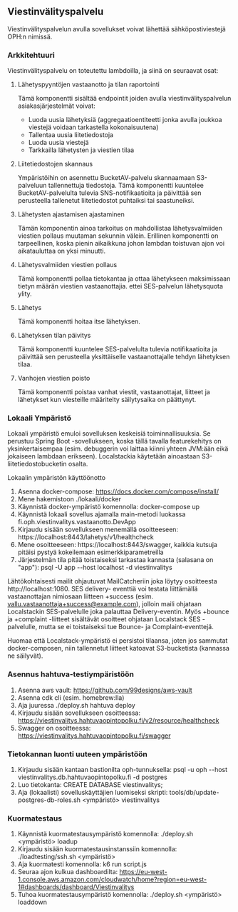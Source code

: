 ## Viestinvälityspalvelu

Viestinvälityspalvelun avulla sovellukset voivat lähettää sähköpostiviestejä OPH:n nimissä. 

### Arkkitehtuuri

Viestinvälityspalvelu on toteutettu lambdoilla, ja siinä on seuraavat osat:

1. Lähetyspyyntöjen vastaanotto ja tilan raportointi

    Tämä komponentti sisältää endpointit joiden avulla viestinvälityspalvelun asiakasjärjestelmät voivat:
    - Luoda uusia lähetyksiä (aggregaatioentiteetti jonka avulla joukkoa viestejä voidaan tarkastella kokonaisuutena)
    - Tallentaa uusia liitetiedostoja
    - Luoda uusia viestejä
    - Tarkkailla lähetysten ja viestien tilaa


2. Liitetiedostojen skannaus
    
    Ympäristöihin on asennettu BucketAV-palvelu skannaamaan S3-palveluun tallennettuja tiedostoja. Tämä komponentti
kuuntelee BucketAV-palvelulta tulevia SNS-notifikaatioita ja päivittää sen perusteella tallenetut liitetiedostot
puhtaiksi tai saastuneiksi.


3. Lähetysten ajastamisen ajastaminen

    Tämän komponentin ainoa tarkoitus on mahdollistaa lähetysvalmiiden viestien pollaus muutaman sekunnin välein.
Erillinen komponentti on tarpeellinen, koska pienin aikaikkuna johon lambdan toistuvan ajon voi aikatauluttaa on yksi
minuutti.


4. Lähetysvalmiiden viestien pollaus

    Tämä komponentti pollaa tietokantaa ja ottaa lähetykseen maksimissaan tietyn määrän viestien vastaanottajia. ettei
SES-palvelun lähetysquota ylity.


5. Lähetys

    Tämä komponentti hoitaa itse lähetyksen.


6. Lähetyksen tilan päivitys

    Tämä komponentti kuuntelee SES-palvelulta tulevia notifikaatioita ja päivittää sen perusteella yksittäiselle
vastaanottajalle tehdyn lähetyksen tilaa.


7. Vanhojen viestien poisto

    Tämä komponentti poistaa vanhat viestit, vastaanottajat, liitteet ja lähetykset kun viesteille määritelty
säilytysaika on päättynyt.


### Lokaali Ympäristö

Lokaali ympäristö emuloi sovelluksen keskeisiä toiminnallisuuksia. Se perustuu Spring Boot -sovellukseen, koska tällä
tavalla featurekehitys on yksinkertaisempaa (esim. debuggerin voi laittaa kiinni yhteen JVM:ään eikä jokaiseen
lambdaan erikseen). Localstackia käytetään ainoastaan S3-liitetiedostobucketin osalta.

Lokaalin ympäristön käyttöönotto

1. Asenna docker-compose: https://docs.docker.com/compose/install/
2. Mene hakemistoon ./lokaali/docker
3. Käynnistä docker-ympäristö komennolla: docker-compose up
4. Käynnistä lokaali sovellus ajamalla main-metodi luokassa fi.oph.viestinvalitys.vastaanotto.DevApp
5. Kirjaudu sisään sovellukseen menemällä osoitteeseen: https://localhost:8443/lahetys/v1/healthcheck
6. Mene osoitteeseen: https://localhost:8443/swagger, kaikkia kutsuja pitäisi pystyä kokeilemaan esimerkkiparametreilla
7. Järjestelmän tila pitää toistaiseksi tarkastaa kannasta (salasana on "app"): psql -U app --host localhost -d viestinvalitys

Lähtökohtaisesti mailit ohjautuvat MailCatcheriin joka löytyy osoitteesta http://localhost:1080. SES delivery-
eventtiä voi testata liittämällä vastaanottajan nimiosaan liitteen +success (esim. vallu.vastaanottaja+success@example.com),
jolloin maili ohjataan Localstackin SES-palvelulle joka palauttaa Delivery-eventin. Myös +bounce ja +complaint
-liitteet sisältävät osoitteet ohjataan Localstack SES -palvelulle, mutta se ei toistaiseksi tue Bounce- ja
Complaint-eventtejä.

Huomaa että Localstack-ympäristö ei persistoi tilaansa, joten jos sammutat docker-composen, niin tallennetut liitteet
katoavat S3-bucketista (kannassa ne säilyvät).

### Asennus hahtuva-testiympäristöön

1. Asenna aws vault: https://github.com/99designs/aws-vault
2. Asenna cdk cli (esim. homebrew:lla)
3. Aja juuressa ./deploy.sh hahtuva deploy
4. Kirjaudu sisään sovellukseen osoitteessa: https://viestinvalitys.hahtuvaopintopolku.fi/v2/resource/healthcheck
5. Swagger on osoitteessa: https://viestinvalitys.hahtuvaopintopolku.fi/swagger

### Tietokannan luonti uuteen ympäristöön

1. Kirjaudu sisään kantaan bastionilta oph-tunnuksella: psql -u oph --host viestinvalitys.db.hahtuvaopintopolku.fi -d postgres
2. Luo tietokanta: CREATE DATABASE viestinvalitys;
3. Aja (lokaalisti) sovelluskäyttäjien luomiseksi skripti: tools/db/update-postgres-db-roles.sh <ympäristö> viestinvalitys

### Kuormatestaus

1. Käynnistä kuormatestausympäristö komennolla: ./deploy.sh <ympäristö> loadup
2. Kirjaudu sisään kuormatestausinstanssiin komennolla: ./loadtesting/ssh.sh <ympäristö>
3. Aja kuormatesti komennolla: k6 run script.js
4. Seuraa ajon kulkua dashboardilta: https://eu-west-1.console.aws.amazon.com/cloudwatch/home?region=eu-west-1#dashboards/dashboard/Viestinvalitys
5. Tuhoa kuormatestausympäristö komennolla: ./deploy.sh <ympäristö> loaddown
